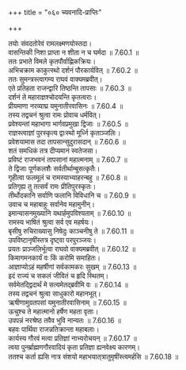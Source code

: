 +++
title = "०६० च्यवनादि-प्राप्तिः"

+++


  
तयोः संवदतोरेवं रामलक्ष्मणयोस्तदा।  
वासन्तिकी निशा प्राप्ता न शीता न च घर्मदा ॥ 7.60.1 ॥   
ततः प्रभाते विमले कृतपौर्वाह्णिकक्रियः।  
अभिचक्राम काकुत्स्थो दर्शनं पौरकार्यवित् ॥ 7.60.2 ॥   
ततः सुमन्त्रस्त्वागम्य राघवं वाक्यमब्रवीत्।  
एते प्रतिहता राजन्द्वारि तिष्ठन्ति तापसाः ॥ 7.60.3 ॥   
दर्शनं ते महाराज्ञश्चोदयन्ति कृतत्वराः।  
प्रीयमाणा नरव्याघ्र यमुनातीरवासिनः ॥ 7.60.4 ॥   
तस्य तद्वचनं श्रुत्वा रामः प्रोवाच धर्मवित्।  
प्रवेश्यन्तां महाभागा भार्गवप्रमुखा द्विजाः ॥ 7.60.5 ॥   
राज्ञस्त्वाज्ञां पुरस्कृत्य द्वाःस्थो मूर्ध्नि कृताञ्जलिः।  
प्रवेशयामास तदा तापसान्सुदुरासदान् ॥ 7.60.6 ॥   
शतं समधिकं तत्र दीप्यमानं स्वतेजसा।  
प्रविष्टं राजभवनं तापसानां महात्मनाम् ॥ 7.60.7 ॥   
ते द्विजाः पूर्णकलशैः सर्वतीर्थाम्बुसत्कृतैः।  
गृहीत्वा फलमूलं च रामस्याभ्याहरन्बहु ॥ 7.60.8 ॥   
प्रतिगृह्य तु तत्सर्वं रामः प्रीतिपुरस्कृतः।  
तीर्थोदकानि सर्वाणि फलानि विविधानि च ॥ 7.60.9 ॥   
उवाच च महाबाहुः सर्वानेव महामुनीन्।  
इमान्यासनमुख्यानि यथार्हमुपविश्यताम् ॥ 7.60.10 ॥   
रामस्य भाषितं श्रुत्वा सर्व एव महर्षयः।  
बृसीषु रुचिराख्यासु निषेदुः काञ्चनीषु ते ॥ 7.60.11 ॥   
उपविष्टानृषींस्तत्र दृष्ट्वा परपुरञ्जयः।  
प्रयतः प्राञ्जलिर्भूत्वा राघवो वाक्यमब्रवीत् ॥ 7.60.12 ॥   
किमागमनकार्यं वः किं करोमि समाहितः।  
आज्ञाप्योऽहं महर्षीणां सर्वकामकरः सुखम् ॥ 7.60.13 ॥   
इदं राज्यं च सकलं जीवितं च हृदि स्थितम्।  
सर्वमेतद्द्विदार्थं मे सत्यमेतद्ब्रवीमि वः ॥ 7.60.14 ॥   
तस्य तद्वचनं श्रुत्वा साधुकारो महानभूत्।  
ऋषीणामुग्रतपसां यमुनातीरवासिनाम् ॥ 7.60.15 ॥   
ऊचुश्च ते महात्मानो हर्षेण महता वृताः।  
उपपन्नं नरश्रेष्ठ तवैव भुवि नान्यतः ॥ 7.60.16 ॥   
बहवः पार्थिवा राजन्नतिक्रान्ता महाबलाः।  
कार्यस्य गौरवं मत्वा प्रतिज्ञां नाभ्यरोचयन् ॥ 7.60.17 ॥   
त्वया पुनर्ब्राह्मणगौरवादियं कृता प्रतिज्ञा ह्यनवेक्ष्य कारणम्।  
ततश्च कर्ता ह्यसि नात्र संशयो महाभयात्त्रातुमृषींस्त्वमर्हसि ॥ 7.60.18 ॥   
